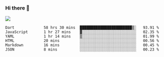 ### Hi there 👋

<!--
**guozhigq/guozhigq** is a ✨ _special_ ✨ repository because its `README.md` (this file) appears on your GitHub profile.

Here are some ideas to get you started:

- 🔭 I’m currently working on ...
- 🌱 I’m currently learning ...
- 👯 I’m looking to collaborate on ...
- 🤔 I’m looking for help with ...
- 💬 Ask me about ...
- 📫 How to reach me: ...
- 😄 Pronouns: ...
- ⚡ Fun fact: ...
-->
![](https://github-readme-stats.vercel.app/api?username=guozhigq&show_icons=true)
<!--START_SECTION:waka-->

```text
Dart             58 hrs 30 mins  ███████████████████████▒░   93.91 %
JavaScript       1 hr 27 mins    ▓░░░░░░░░░░░░░░░░░░░░░░░░   02.35 %
YAML             1 hr 14 mins    ▒░░░░░░░░░░░░░░░░░░░░░░░░   01.99 %
HTML             20 mins         ░░░░░░░░░░░░░░░░░░░░░░░░░   00.56 %
Markdown         16 mins         ░░░░░░░░░░░░░░░░░░░░░░░░░   00.45 %
JSON             8 mins          ░░░░░░░░░░░░░░░░░░░░░░░░░   00.23 %
```

<!--END_SECTION:waka-->

